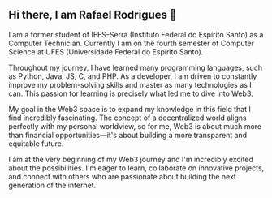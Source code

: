 ## Hi there, I am Rafael Rodrigues 👋

I am a former student of IFES-Serra (Instituto Federal do Espírito Santo) as a Computer Technician. Currently I am on the fourth semester of Computer Science at UFES (Universidade Federal do Espírito Santo).

Throughout my journey, I have learned many programming languages, such as Python, Java, JS, C, and PHP. As a developer, I am driven to constantly improve my problem-solving skills and master as many technologies as I can. This passion for learning is precisely what led me to dive into Web3.

My goal in the Web3 space is to expand my knowledge in this field that I find incredibly fascinating. The concept of a decentralized world aligns perfectly with my personal worldview, so for me, Web3 is about much more than financial opportunities—it's about building a more transparent and equitable future.

I am at the very beginning of my Web3 journey and I'm incredibly excited about the possibilities. I'm eager to learn, collaborate on innovative projects, and connect with others who are passionate about building the next generation of the internet.
<!--
**RafaBaker/RafaBaker** is a ✨ _special_ ✨ repository because its `README.md` (this file) appears on your GitHub profile.

Here are some ideas to get you started:

- 🔭 I’m currently working on ...
- 🌱 I’m currently learning ...
- 👯 I’m looking to collaborate on ...
- 🤔 I’m looking for help with ...
- 💬 Ask me about ...
- 📫 How to reach me: ...
- 😄 Pronouns: ...
- ⚡ Fun fact: ...
-->
